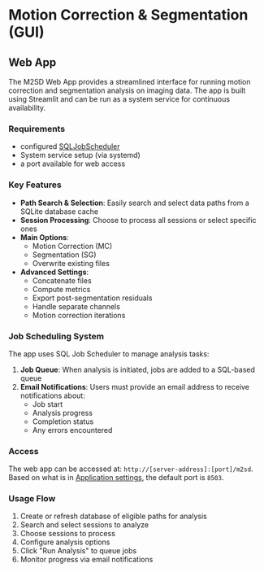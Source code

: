 # Motion Correction & Segmentation (GUI)

## Web App

The M2SD Web App provides a streamlined interface for running motion correction and segmentation analysis on imaging data. The app is built using Streamlit and can be run as a system service for continuous availability.

### Requirements

- configured [SQLJobScheduler](https://github.com/thicclatka/SQLJobScheduler)
- System service setup (via systemd)
- a port available for web access

### Key Features

- **Path Search & Selection**: Easily search and select data paths from a SQLite database cache
- **Session Processing**: Choose to process all sessions or select specific ones
- **Main Options**:
    - Motion Correction (MC)
    - Segmentation (SG)
    - Overwrite existing files
- **Advanced Settings**:
    - Concatenate files
    - Compute metrics
    - Export post-segmentation residuals
    - Handle separate channels
    - Motion correction iterations

### Job Scheduling System

The app uses SQL Job Scheduler to manage analysis tasks:

1. **Job Queue**: When analysis is initiated, jobs are added to a SQL-based queue
2. **Email Notifications**: Users must provide an email address to receive notifications about:
   - Job start
   - Analysis progress
   - Completion status
   - Any errors encountered

### Access

The web app can be accessed at: `http://[server-address]:[port]/m2sd`. Based on what is in [Application settings](https://github.com/thicclatka/CLAH_IA/blob/main/SystemdServices/app_settings.json), the default port is `8503`.

### Usage Flow

1. Create or refresh database of eligible paths for analysis
2. Search and select sessions to analyze
3. Choose sessions to process
4. Configure analysis options
5. Click "Run Analysis" to queue jobs
6. Monitor progress via email notifications
